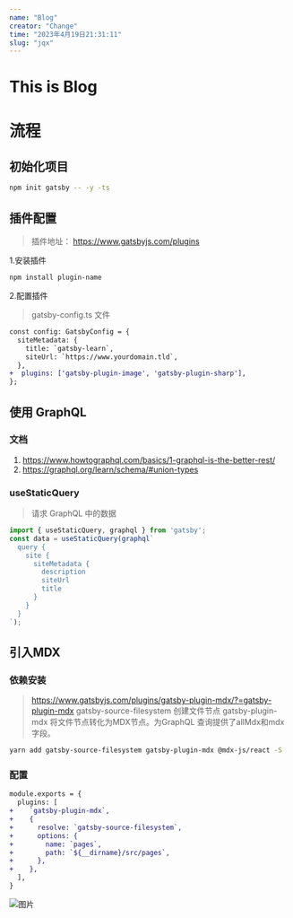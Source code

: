 ```yaml
---
name: "Blog"
creator: "Change"
time: "2023年4月19日21:31:11"
slug: "jqx"
---
```


# This is Blog

# 流程

## 初始化项目

```bash
npm init gatsby -- -y -ts
```

## 插件配置

> 插件地址： https://www.gatsbyjs.com/plugins

1.安装插件

```bash
npm install plugin-name
```

2.配置插件

> gatsby-config.ts 文件

```diff
const config: GatsbyConfig = {
  siteMetadata: {
    title: `gatsby-learn`,
    siteUrl: `https://www.yourdomain.tld`,
  },
+  plugins: ['gatsby-plugin-image', 'gatsby-plugin-sharp'],
};
```

## 使用 GraphQL

### 文档

1. https://www.howtographql.com/basics/1-graphql-is-the-better-rest/
2. https://graphql.org/learn/schema/#union-types

### useStaticQuery

> 请求 GraphQL 中的数据

```js
import { useStaticQuery, graphql } from 'gatsby';
const data = useStaticQuery(graphql`
  query {
    site {
      siteMetadata {
        description
        siteUrl
        title
      }
    }
  }
`);
```

## 引入MDX

### 依赖安装

> https://www.gatsbyjs.com/plugins/gatsby-plugin-mdx/?=gatsby-plugin-mdx
> gatsby-source-filesystem 创建文件节点
> gatsby-plugin-mdx 将文件节点转化为MDX节点。为GraphQL 查询提供了allMdx和mdx字段。

```bash
yarn add gatsby-source-filesystem gatsby-plugin-mdx @mdx-js/react -S  
```

### 配置

```diff 
module.exports = {
  plugins: [
+    `gatsby-plugin-mdx`,
+    {
+      resolve: `gatsby-source-filesystem`,
+      options: {
+        name: `pages`,
+        path: `${__dirname}/src/pages`,
+      },
+    },
  ],
}
```

![图片](https://static.hellochange.cn/images/blog/webpack-process.png)